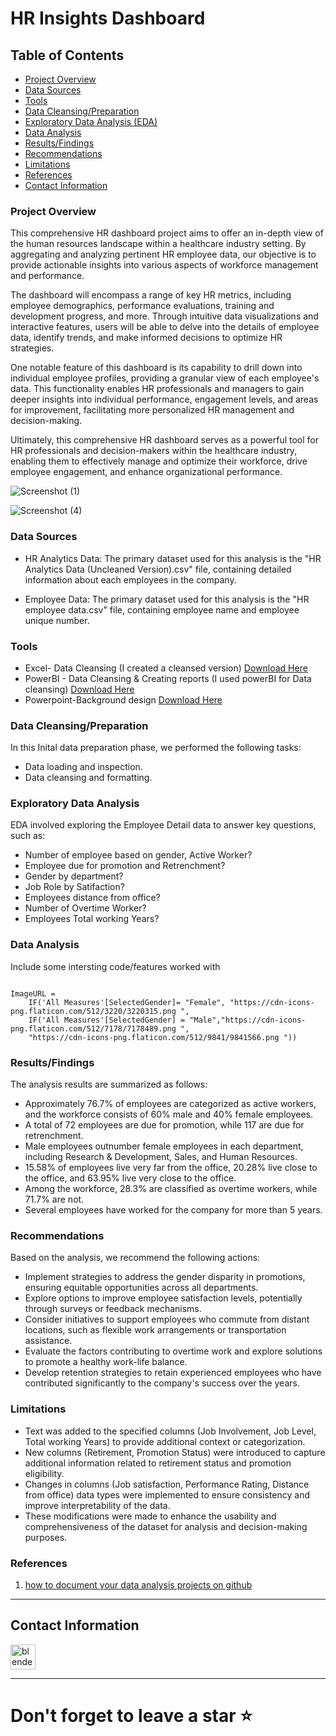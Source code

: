 # HR Insights Dashboard
 
## Table of Contents

- [Project Overview](#project-overview)
- [Data Sources](#data-sources)
- [Tools](#tools)
- [Data Cleansing/Preparation](#data-cleansingpreparation)
- [Exploratory Data Analysis (EDA)](#exploratory-data-analysis)
- [Data Analysis](#data-analysis)
- [Results/Findings](#resultsfindings)
- [Recommendations](#recommendations)
- [Limitations](#limitations)
- [References](#references)
- [Contact Information](#contact-information)

  
### Project Overview
This comprehensive HR dashboard project aims to offer an in-depth view of the human resources landscape within a healthcare industry setting. By aggregating and analyzing pertinent HR employee data, our objective is to provide actionable insights into various aspects of workforce management and performance.

The dashboard will encompass a range of key HR metrics, including employee demographics, performance evaluations, training and development progress, and more. Through intuitive data visualizations and interactive features, users will be able to delve into the details of employee data, identify trends, and make informed decisions to optimize HR strategies.

One notable feature of this dashboard is its capability to drill down into individual employee profiles, providing a granular view of each employee's data. This functionality enables HR professionals and managers to gain deeper insights into individual performance, engagement levels, and areas for improvement, facilitating more personalized HR management and decision-making.

Ultimately, this comprehensive HR dashboard serves as a powerful tool for HR professionals and decision-makers within the healthcare industry, enabling them to effectively manage and optimize their workforce, drive employee engagement, and enhance organizational performance.

![Screenshot (1)](https://github.com/codeWithPatricia/Projects/assets/33192304/3260e4e4-d917-4e5d-b570-aea6444e0d7d)

![Screenshot (4)](https://github.com/codeWithPatricia/Projects/assets/33192304/ccf3a5c5-d5f7-4a30-91ad-dac257c981cb)

### Data Sources
- HR Analytics Data: The primary dataset used for this analysis is the "HR Analytics Data (Uncleaned Version).csv" file, containing detailed information about each employees in the company.

- Employee Data: The primary dataset used for this analysis is the "HR employee data.csv" file, containing employee name and employee unique number.

### Tools
- Excel- Data Cleansing (I created a cleansed version) [Download Here](https://www.microsoft.com/en-us/microsoft-365/previous-versions/microsoft-excel-2013)
- PowerBI - Data Cleansing & Creating reports (I used powerBI for Data cleansing) [Download Here](https://powerbi.microsoft.com/en-us/downloads/)
- Powerpoint-Background design [Download Here](https://www.microsoft.com/en/microsoft-365/powerpoint?market=af)

### Data Cleansing/Preparation
In this Inital data preparation phase, we performed the following tasks:
- Data loading and inspection.
- Data cleansing and formatting.

### Exploratory Data Analysis
EDA involved exploring the Employee Detail data to answer key questions, such as:
- Number of employee based on gender, Active Worker?
- Employee due for promotion and Retrenchment?
- Gender by department?
- Job Role by Satifaction?
- Employees distance from office?
- Number of Overtime Worker? 
- Employees Total working Years?

### Data Analysis
Include some intersting code/features worked with
```

ImageURL = 
    IF('All Measures'[SelectedGender]= "Female", "https://cdn-icons-png.flaticon.com/512/3220/3220315.png ",
    IF('All Measures'[SelectedGender] = "Male","https://cdn-icons-png.flaticon.com/512/7178/7178489.png ", 
    "https://cdn-icons-png.flaticon.com/512/9841/9841566.png "))

```
### Results/Findings
The analysis results are summarized as follows:
- Approximately 76.7% of employees are categorized as active workers, and the workforce consists of 60% male and 40% female employees.
- A total of 72 employees are due for promotion, while 117 are due for retrenchment.
- Male employees outnumber female employees in each department, including Research & Development, Sales, and Human Resources.
- 15.58% of employees live very far from the office, 20.28% live close to the office, and 63.95% live very close to the office.
- Among the workforce, 28.3% are classified as overtime workers, while 71.7% are not.
- Several employees have worked for the company for more than 5 years.

### Recommendations
Based on the analysis, we recommend the following actions:
- Implement strategies to address the gender disparity in promotions, ensuring equitable opportunities across all departments.
- Explore options to improve employee satisfaction levels, potentially through surveys or feedback mechanisms.
- Consider initiatives to support employees who commute from distant locations, such as flexible work arrangements or transportation assistance.
- Evaluate the factors contributing to overtime work and explore solutions to promote a healthy work-life balance.
- Develop retention strategies to retain experienced employees who have contributed significantly to the company's success over the years.

### Limitations
- Text was added to the specified columns (Job Involvement, Job Level, Total working Years) to provide additional context or categorization.
- New columns (Retirement, Promotion Status) were introduced to capture additional information related to retirement status and promotion eligibility.
- Changes in columns (Job satisfaction, Performance Rating, Distance from office) data types were implemented to ensure consistency and improve interpretability of the data.
- These modifications were made to enhance the usability and comprehensiveness of the dataset for analysis and decision-making purposes.

### References
1. [how to document your data analysis projects on github](https://herdataproject.com/how-to-document-your-data-analysis-projects-on-github/)


---
## Contact Information
<a href="mailto:iheonyekachukwu@gmail.com" target="blank" rel="noreferrer"> <img src="https://www.vectorlogo.zone/logos/gmail/gmail-icon.svg" alt="blender" width="40" height="40"/> </a> 

---
# Don't forget to leave a star ⭐️

